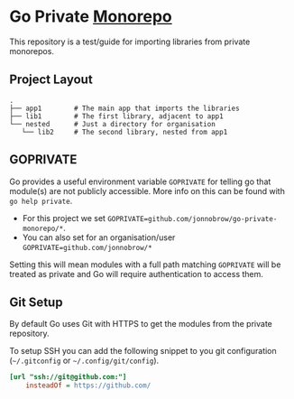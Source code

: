 # Go Private [Monorepo](Monorepo)

This repository is a test/guide for importing libraries from private monorepos.

## Project Layout
```
.
├── app1        # The main app that imports the libraries
├── lib1        # The first library, adjacent to app1
└── nested      # Just a directory for organisation
   └── lib2     # The second library, nested from app1
```

## GOPRIVATE

Go provides a useful environment variable `GOPRIVATE` for telling go that module(s)
are not publicly accessible. More info on this can be found with
`go help private`.

- For this project we set `GOPRIVATE=github.com/jonnobrow/go-private-monorepo/*`.
- You can also set for an organisation/user `GOPRIVATE=github.com/jonnobrow/*`

Setting this will mean modules with a full path matching `GOPRIVATE` will be
treated as private and Go will require authentication to access them. 

## Git Setup

By default Go uses Git with HTTPS to get the modules from the private repository.

To setup SSH you can add the following snippet to you git configuration 
(`~/.gitconfig` or `~/.config/git/config`).

```ini
[url "ssh://git@github.com:"]
    insteadOf = https://github.com/
```
